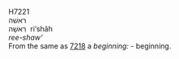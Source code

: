 <body>
  <p>H7221<br>  ראשׁה  <br> רִאשָׁה  ‎  ri‘shâh  <br><i>ree-shaw‘ </i><br>From the same as <a href="h7218.htm">7218</a>  a <i>beginning: - </i>beginning.<br></p>
 </body>